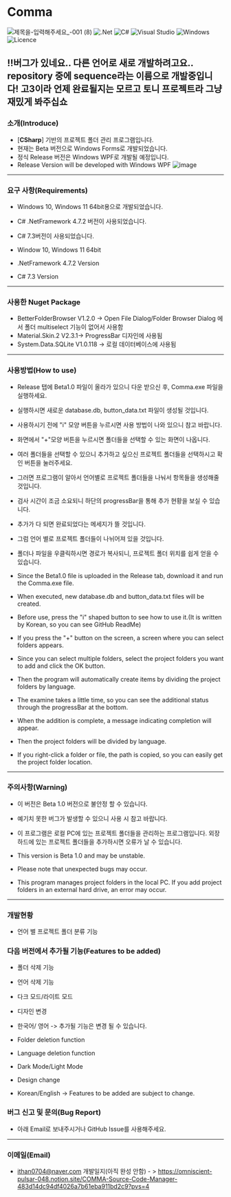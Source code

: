 # Comma
![제목을-입력해주세요_-001 (8)](https://github.com/gloomn/Comma/assets/86612194/b36f245b-9a81-40b3-8098-fce05dec08fc)
![.Net](https://img.shields.io/badge/.NET_Framework_4.7.2-5C2D91?style=for-the-badge&logo=.net&logoColor=white) 
![C#](https://img.shields.io/badge/c%23_7.3-%23239120.svg?style=for-the-badge&logo=c-sharp&logoColor=white) 
![Visual Studio](https://img.shields.io/badge/Visual%20Studio-5C2D91.svg?style=for-the-badge&logo=visual-studio&logoColor=white) 
![Windows](https://img.shields.io/badge/Windows-0078D6?style=for-the-badge&logo=windows&logoColor=white) 
![Licence](https://img.shields.io/github/license/gloomn/Comma?style=for-the-badge)

‼️버그가 있네요.. 다른 언어로 새로 개발하려고요..
repository 중에 sequence라는 이름으로 개발중입니다! 고3이라 언제 완료될지는 모르고 토니 프로젝트라 그냥 재밌게 봐주십쇼
---
### 소개(Introduce)
* [**CSharp**] 기반의 프로젝트 폴더 관리 프로그램입니다.
* 현재는 Beta 버전으로 Windows Forms로 개발되었습니다.
* 정식 Release 버전은 Windows WPF로 개발될 예정입니다.
* Release Version will be developed with Windows WPF
![image](https://github.com/gloomn/Comma/assets/86612194/9d9ac0df-f6e7-4e5b-8ed6-e74b04b61977)


---
### 요구 사항(Requirements)
* Windows 10, Windows 11 64bit용으로 개발되었습니다.
* C# .NetFramework 4.7.2 버전이 사용되었습니다.
* C# 7.3버전이 사용되었습니다.

* Window 10, Windows 11 64bit
* .NetFramework 4.7.2 Version
* C# 7.3 Version

---
### 사용한 Nuget Package
* BetterFolderBrowser V1.2.0 -> Open File Dialog/Folder Browser Dialog 에서 폴더 multiselect 기능이 없어서 사용함
* Material.Skin.2 V2.3.1-> ProgressBar 디자인에 사용됨
* System.Data.SQLite V1.0.118 -> 로컬 데이터베이스에 사용됨

---
### 사용방법(How to use)
* Release 탭에 Beta1.0 파일이 올라가 있으니 다운 받으신 후, Comma.exe 파일을 실행하세요.
* 실행하시면 새로운 database.db, button_data.txt 파일이 생성될 것입니다.
* 사용하시기 전에 "i" 모양 버튼을 누르시면 사용 방법이 나와 있으니 참고 바랍니다.
* 화면에서 "+"모양 버튼을 누르시면 폴더들을 선택할 수 있는 화면이 나옵니다.
* 여러 폴더들을 선택할 수 있으니 추가하고 싶으신 프로젝트 폴더들을 선택하시고 확인 버튼을 눌러주세요.
* 그러면 프로그램이 알아서 언어별로 프로젝트 폴더들을 나눠서 항목들을 생성해줄 것입니다.
* 검사 시간이 조금 소요되니 하단의 progressBar을 통해 추가 현황을 보실 수 있습니다.
* 추가가 다 되면 완료되었다는 메세지가 뜰 것입니다.
* 그럼 언어 별로 프로젝트 폴더들이 나뉘어져 있을 것입니다.
* 폴더나 파일을 우클릭하시면 경로가 복사되니, 프로젝트 폴더 위치를 쉽게 얻을 수 있습니다.

* Since the Beta1.0 file is uploaded in the Release tab, download it and run the Comma.exe file.
* When executed, new database.db and button_data.txt files will be created.
* Before use, press the "i" shaped button to see how to use it.(It is written by Korean, so you can see GitHub ReadMe)
* If you press the "+" button on the screen, a screen where you can select folders appears.
* Since you can select multiple folders, select the project folders you want to add and click the OK button.
* Then the program will automatically create items by dividing the project folders by language.
* The examine takes a little time, so you can see the additional status through the progressBar at the bottom.
* When the addition is complete, a message indicating completion will appear.
* Then the project folders will be divided by language.
* If you right-click a folder or file, the path is copied, so you can easily get the project folder location.

---
### 주의사항(Warning)
* 이 버전은 Beta 1.0 버전으로 불안정 할 수 있습니다.
* 예기치 못한 버그가 발생할 수 있으니 사용 시 참고 바랍니다.
* 이 프로그램은 로컬 PC에 있는 프로젝트 폴더들을 관리하는 프로그램입니다. 외장하드에 있는 프로젝트 폴더들을 추가하시면 오류가 날 수 있습니다.

* This version is Beta 1.0 and may be unstable.
* Please note that unexpected bugs may occur.
* This program manages project folders in the local PC. If you add project folders in an external hard drive, an error may occur.
---
### 개발현황
* 언어 별 프로젝트 폴더 분류 기능

### 다음 버전에서 추가될 기능(Features to be added)
* 폴더 삭제 기능
* 언어 삭제 기능
* 다크 모드/라이트 모드
* 디자인 변경
* 한국어/ 영어
-> 추가될 기능은 변경 될 수 있습니다.

* Folder deletion function
* Language deletion function
* Dark Mode/Light Mode
* Design change
* Korean/English
-> Features to be added are subject to change.

### 버그 신고 및 문의(Bug Report)
* 아래 Email로 보내주시거나 GitHub Issue를 사용해주세요.

---
### 이메일(Email)
* ithan0704@naver.com
개발일지(아직 완성 안함) - > https://omniscient-pulsar-048.notion.site/COMMA-Source-Code-Manager-483d14dc94df4026a7b61eba911bd2c9?pvs=4

